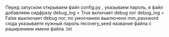Перед запуском открываем файл config.py , указываем пароль, в файл добавляем сидфразу
debug_log = True включает debug лог
debug_log = False выключает debug лог, по умолчанию выключено
mm_password сюда указываете нужный пароль
recovery_seed название файла с раширением имени файла .txt
